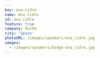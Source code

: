 ```yaml
---
key: ana_cidre
name: Ana Cidre
id: ana_cidre
feature: true
company: Auth0
city: 'Spain'
photoURL: /images/speakers/ana_cidre.jpg
images:
  - /images/speakers/badge-ana_cidre.jpg
---
```

